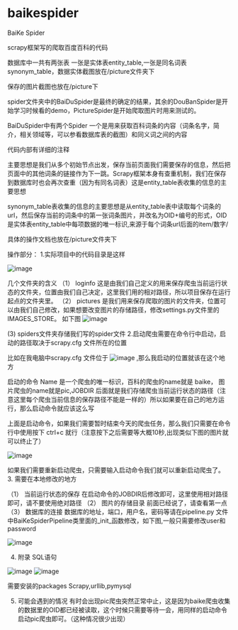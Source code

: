 # baikespider
BaiKe Spider

scrapy框架写的爬取百度百科的代码

数据库中一共有两张表 一张是实体表entity_table,一张是同名词表synonym_table，数据实体截图放在/picture文件夹下

保存的图片截图也放在/picture下

spider文件夹中的BaiDuSpider是最终的确定的结果，其余的DouBanSpider是开始学习时候看的demo，PictureSpider是开始爬取图片时用来测试的。

BaiDuSpider中有两个Spider 一个是用来获取百科词条的内容（词条名字，简介，相关领域等，可以参看数据库表的截图）和同义词之间的内容

代码内部有详细的注释

主要思想是我们从多个初始节点出发，保存当前页面我们需要保存的信息，然后把页面中的其他词条的链接作为下一跳。Scrapy框架本身有查重机制，我们在保存到数据库时也会再次查重（因为有同名词表）这是entity_table表收集的信息的主要思想

synonym_table表收集的信息的主要思想是从entity_table表中读取每个词条的url，然后保存当前的词条中的第一张词条图片，并改名为OID+编号的形式，OID是实体表entity_table中每项数据的唯一标识,来源于每个词条url后面的item/数字/

具体的操作文档也放在/picture文件夹下

操作部分：
1.实际项目中的代码目录是这样

![image](https://user-images.githubusercontent.com/23690625/109646793-7f3c4f80-7b93-11eb-9c22-d0ccfceeda70.png)

几个文件夹的含义
（1）	loginfo 这是由我们自己定义的用来保存爬虫当前运行状态的文件夹，位置由我们自己决定，这里我们用的相对路径，所以项目保存在运行起点的文件夹里。
（2）	pictures 是我们用来保存爬取的图片的文件夹，位置可以由我们自己修改，如果想要改变图片的存储路径，修改settings.py文件里的IMAGES_STORE。
如下图
![image](https://user-images.githubusercontent.com/23690625/109646839-8c593e80-7b93-11eb-8785-ce2fdff7ba17.png)

 (3)  spiders文件夹存储我们写的spider文件
 2.启动爬虫需要在命令行中启动，启动的路径取决于scrapy.cfg 文件所在的位置

比如在我电脑中scrapy.cfg 文件位于 ![image](https://user-images.githubusercontent.com/23690625/109646881-9d09b480-7b93-11eb-887c-088d56fd8069.png)
,那么我启动的位置就该在这个地方

启动的命令
Name 是一个爬虫的唯一标识，百科的爬虫的name就是 baike， 图片爬虫的name就是pic,JOBDIR 后面就是我们存储爬虫当前运行状态的路径（注意这里每个爬虫当前信息的保存路径不能是一样的）所以如果要在自己的地方运行，那么启动命令就应该这么写

上面是启动命令，如果我们需要暂时结束今天的爬虫任务，那么我们只需要在命令行中使用按下 ctrl+c 就行（注意按下之后需要等大概10秒,出现类似下图的图片就可以终止了）

![image](https://user-images.githubusercontent.com/23690625/109646920-a8f57680-7b93-11eb-83d4-3e684172fb90.png)

如果我们需要重新启动爬虫，只需要输入启动命令我们就可以重新启动爬虫了。
3.	需要在本地修改的地方

（1）	当前运行状态的保存 
在启动命令的JOBDIR后修改即可，这里使用相对路径即可，请不要使用绝对路径
（2）	图片的存储目录
前面已经说了，请查看第一点
（3）	数据库的连接
数据库的地址，端口，用户名，密码等请在pipeline.py 文件中BaiKeSpiderPipeline类里面的_init_函数修改，如下图,一般只需要修改user和password

![image](https://user-images.githubusercontent.com/23690625/109646951-b3b00b80-7b93-11eb-872b-bcbba4eb4c6b.png)

4.	附录 SQL语句

![image](https://user-images.githubusercontent.com/23690625/109646978-be6aa080-7b93-11eb-8c86-ca8a1d42ab04.png)
![image](https://user-images.githubusercontent.com/23690625/109646997-c4608180-7b93-11eb-8ce9-b55a80761f8f.png)

需要安装的packages
Scrapy,urllib,pymysql 

5.	可能会遇到的情况
有时会出现pic爬虫突然正常中止，这是因为baike爬虫收集的数据里的OID都已经被读取，这个时候只需要等待一会，用同样的启动命令启动pic爬虫即可。（这种情况很少出现）



